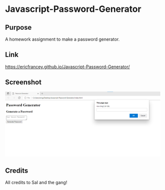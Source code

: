 # Javascript-Password-Generator

## Purpose

A homework assignment to make a password generator.


## Link
https://ericfrancey.github.io/Javascript-Password-Generator/

## Screenshot
  ![Alt text](Assets/jspasswordgen.png?raw=true "Screenshot")

  
## Credits
All credits to Sal and the gang!
